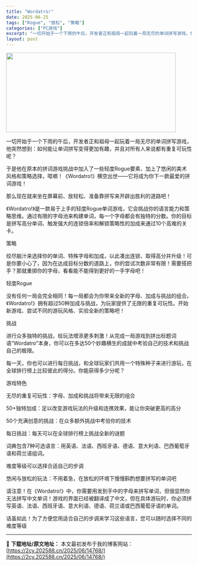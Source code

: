 ```yaml
---
title: "Wordatro!"
date: 2025-06-25
tags: ["Rogue", "放松", "策略"]
categories: ["PC游戏"]
excerpt: "一切开始于一个下雨的午后，开发者正和祖母一起玩着一局无尽的单词拼写游戏，他突然想到：如何能让单词拼写变得更加有趣，并且对所有人来说都有重复可玩性呢？ 于是他在原本的拼词游戏挑战中加入了一些轻度Rogue要素、加上了悠闲的美术风格和策略选择，哐啷！《Wordatro!》横空出世——它将成为你下一款最爱&hellip;"
layout: post
---
```


<img class="aligncenter size-full wp-image-14769" src="https://2cy.202588.cn/wp-content/uploads/2025/06/2025062503251837.jpg" alt="" width="460" height="215" />

一切开始于一个下雨的午后，开发者正和祖母一起玩着一局无尽的单词拼写游戏，他突然想到：如何能让单词拼写变得更加有趣，并且对所有人来说都有重复可玩性呢？

于是他在原本的拼词游戏挑战中加入了一些轻度Rogue要素、加上了悠闲的美术风格和策略选择，哐啷！《Wordatro!》横空出世——它将成为你下一款最爱的拼词游戏！

那么现在就来坐在屏幕前、放轻松、准备靠拼写来开辟出胜利的道路吧！

《Wordatro!》是一款易于上手的轻度Rogue单词游戏，它会挑战你的语言能力和策略思维。通过有限的字母池来构建单词，每一个字母都会有独特的分数。你的目标是拼写高分单词、触发强大的连锁倍率和解锁策略性的加成来通过10个高难的关卡。

策略

绞尽脑汁来选择你的单词、特殊字母和加成，以此凑出连锁、取得高分并升级！可是你要小心了，因为在达成目标分数的道路上，你的尝试次数非常有限！需要搭把手？那就重掷你的字母，看看能不能得到更好的一手字母吧！

轻度Rogue

没有任何一局会完全相同！每一局都会为你带来全新的字母、加成与挑战的组合。《Wordatro!》拥有超过50种加成与挑战，为玩家提供了无限的重复可玩性。开始新游戏、尝试不同的游玩风格、实验全新的策略吧！

挑战

进行众多独特的挑战，给玩法增添更多刺激！从完成一局游戏到拼出标题词语“Wordatro”本身，你可以在多达50个妙趣横生的成就中考验自己的技术和挑战自己的极限。

每一天，你也可以进行每日挑战，和全球玩家们共用一个特殊种子来进行游玩，在全球排行榜上比较彼此的得分。你能获得多少分呢？

游戏特色

无尽的重复可玩性：字母、加成和挑战将带来无限的组合

50+独特加成：足以改变游戏玩法的升级和连携效果，能让你突破更高的高分

50个充满创意的挑战：在众多额外挑战中考验你的技术

每日挑战：每天可以在全球排行榜上挑战全新的谜题

词典包含7种可选语言：用英语、法语、西班牙语、德语、意大利语、巴西葡萄牙语和荷兰语组词。

难度等级可以选择合适自己的步调

悠闲与放松的玩法：不用着急，在放松的环境下慢慢斟酌想要拼写的单词吧

请注意！在《Wordatro!》中，你需要用发到手中的字母来拼写单词，但很显然你无法拼写中文单词！游戏的界面已经被翻译成了中文，但在具体游玩时，你必须拼写英语、法语、西班牙语、意大利语、德语、荷兰语或巴西葡萄牙语的单词。

话虽如此！为了方便您用适合自己的步调来学习这些语言，您可以随时选择不同的难度等级

---
📖 **下载地址/原文地址：** 本文最初发布于我的博客网站：[https://2cy.202588.cn/2025/06/14768/](https://2cy.202588.cn/2025/06/14768/)
